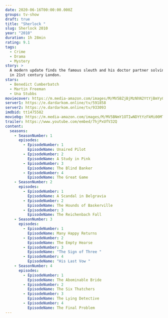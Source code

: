 ```yaml
---
date: 2020-06-16T00:00:00.000Z
groups: tv-show
draft: true
title: "Sherlock "
slug: Sherlock 2010
year: "2010"
duration: 1h 28min
rating: 9.1
tags:
  - Crime
  - Drama
  - Mystery
story: >
  A modern update finds the famous sleuth and his doctor partner solving crime
  in 21st century London.
stars:
  - Benedict Cumberbatch
  - Martin Freeman
  - Una Stubbs
moviecover: https://m.media-amazon.com/images/M/MV5BZjBjMzNhN2YtYjBmYy00Mzc1LTg5M2ItYTIyNGVlZTI2NWJmXkEyXkFqcGdeQXVyMTA3MzQ4MTc0._V1_SY1000_CR0,0,667,1000_AL_.jpg
server1: https://e.dardarkom.online/tv/591858
server2: https://e.dardarkom.online/tv/933093
imdbid: tt1475582
moviebg: https://m.media-amazon.com/images/M/MV5BNmY1OTIwNDYtYzFkMi00MTQyLWI1NzEtM2VhNmVjYzU4ZmU0L2ltYWdlL2ltYWdlXkEyXkFqcGdeQXVyNjc5NjMyNDg@._V1_.jpg
trailer: https://www.youtube.com/embed/7hjPxUfV32Q
content:
  seasons:
    - SeasonNumber: 1
      episodes:
        - EpisodeNumber: 1
          EpisodeName: Unaired Pilot
        - EpisodeNumber: 2
          EpisodeName: A Study in Pink
        - EpisodeNumber: 3
          EpisodeName: The Blind Banker
        - EpisodeNumber: 4
          EpisodeName: The Great Game
    - SeasonNumber: 2
      episodes:
        - EpisodeNumber: 1
          EpisodeName: A Scandal in Belgravia
        - EpisodeNumber: 2
          EpisodeName: The Hounds of Baskerville
        - EpisodeNumber: 3
          EpisodeName: The Reichenbach Fall
    - SeasonNumber: 3
      episodes:
        - EpisodeNumber: 1
          EpisodeName: Many Happy Returns
        - EpisodeNumber: 2
          EpisodeName: The Empty Hearse
        - EpisodeNumber: 3
          EpisodeName: "The Sign of Three "
        - EpisodeNumber: 4
          EpisodeName: "His Last Vow "
    - SeasonNumber: 4
      episodes:
        - EpisodeNumber: 1
          EpisodeName: The Abominable Bride
        - EpisodeNumber: 2
          EpisodeName: The Six Thatchers
        - EpisodeNumber: 3
          EpisodeName: The Lying Detective
        - EpisodeNumber: 4
          EpisodeName: The Final Problem
---
```

